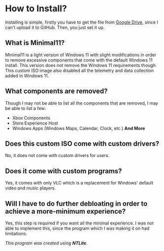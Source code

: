 # How to Install?
Installing is simple, firstly you have to get the file from [Google Drive](https://drive.google.com/file/d/1ao2eiZha5MtfYT5XcsjLLVCYXtRjbcuV/view?usp=sharing), since I can't upload it to GitHub. Then, you just set it up.

## What is Minimal11?
Minimal11 is a light version of Windows 11 with slight modifications in order to remove excessive components that come with the default Windows 11 install. This version does not remove the Windows 11 requirements though. This custom ISO image also disabled all the telemetry and data collection added in Windows 11.

## What components are removed?
Though I may not be able to list all the components that are removed, I may be able to list a few:

- Xbox Components
- Store Experience Host
- Windows Apps (Windows Maps, Calendar, Clock, etc.)
**And More**

## Does this custom ISO come with custom drivers?
No, it does not come with custom drivers for users.

## Does it come with custom programs?
Yes, it comes with only VLC which is a replacement for Windows' default video and music players.

## Will I have to do further debloating in order to achieve a more-minimum experience?
Yes, this step is required if you want all the minimal experience. I was not able to implement this, since the program which I was making it on had limitations.

_This program was created using **NTLite**._
